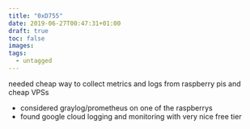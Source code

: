 ```yaml
---
title: "0xD755"
date: 2019-06-27T00:47:31+01:00
draft: true
toc: false
images:
tags: 
  - untagged
---
```


needed cheap way to collect metrics and logs from raspberry pis and cheap VPSs

* considered graylog/prometheus on one of the raspberrys
* found google cloud logging and monitoring with very nice free tier
